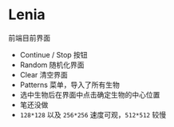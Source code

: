 # Lenia
前端目前界面
* Continue / Stop 按钮
* Random 随机化界面
* Clear 清空界面
* Patterns 菜单，导入了所有生物
* 选中生物后在界面中点击确定生物的中心位置
* 笔还没做
* `128*128` 以及 `256*256` 速度可观，`512*512` 较慢
